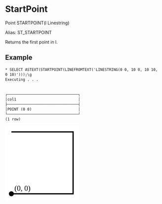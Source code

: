 # StartPoint #

Point STARTPOINT(l Linestring)

Alias: ST_STARTPOINT

Returns the first point in l.

## Example ##

    * SELECT ASTEXT(STARTPOINT(LINEFROMTEXT('LINESTRING(0 0, 10 0, 10 10, 0 10)')));\g
    Executing . . .


    ┌────────────────────────────────┐
    │col1                            │
    ├────────────────────────────────┤
    │POINT (0 0)                     │
    └────────────────────────────────┘
    (1 row)

![StartPoint](startpoint.svg)
